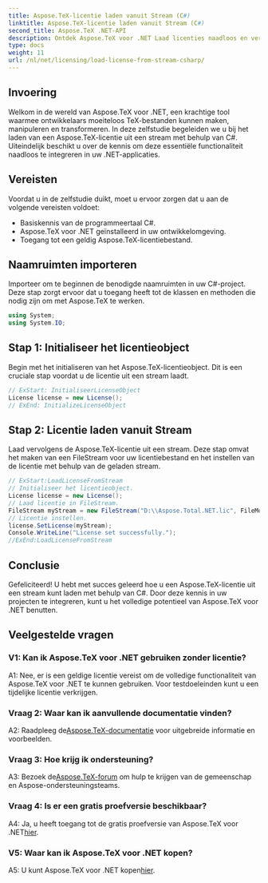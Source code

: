 ```yaml
---
title: Aspose.TeX-licentie laden vanuit Stream (C#)
linktitle: Aspose.TeX-licentie laden vanuit Stream (C#)
second_title: Aspose.TeX .NET-API
description: Ontdek Aspose.TeX voor .NET Laad licenties naadloos en verbeter de documentverwerking. Bekijk de tutorial voor stapsgewijze begeleiding.
type: docs
weight: 11
url: /nl/net/licensing/load-license-from-stream-csharp/
---
```

## Invoering

Welkom in de wereld van Aspose.TeX voor .NET, een krachtige tool waarmee ontwikkelaars moeiteloos TeX-bestanden kunnen maken, manipuleren en transformeren. In deze zelfstudie begeleiden we u bij het laden van een Aspose.TeX-licentie uit een stream met behulp van C#. Uiteindelijk beschikt u over de kennis om deze essentiële functionaliteit naadloos te integreren in uw .NET-applicaties.

## Vereisten

Voordat u in de zelfstudie duikt, moet u ervoor zorgen dat u aan de volgende vereisten voldoet:

- Basiskennis van de programmeertaal C#.
- Aspose.TeX voor .NET geïnstalleerd in uw ontwikkelomgeving.
- Toegang tot een geldig Aspose.TeX-licentiebestand.

## Naamruimten importeren

Importeer om te beginnen de benodigde naamruimten in uw C#-project. Deze stap zorgt ervoor dat u toegang heeft tot de klassen en methoden die nodig zijn om met Aspose.TeX te werken.

```csharp
using System;
using System.IO;
```

## Stap 1: Initialiseer het licentieobject

Begin met het initialiseren van het Aspose.TeX-licentieobject. Dit is een cruciale stap voordat u de licentie uit een stream laadt.

```csharp
// ExStart: InitialiseerLicenseObject
License license = new License();
// ExEnd: InitializeLicenseObject
```

## Stap 2: Licentie laden vanuit Stream

Laad vervolgens de Aspose.TeX-licentie uit een stream. Deze stap omvat het maken van een FileStream voor uw licentiebestand en het instellen van de licentie met behulp van de geladen stream.

```csharp
// ExStart:LoadLicenseFromStream
// Initialiseer het licentieobject.
License license = new License();
// Laad licentie in FileStream.
FileStream myStream = new FileStream("D:\\Aspose.Total.NET.lic", FileMode.Open);
// Licentie instellen.
license.SetLicense(myStream);
Console.WriteLine("License set successfully.");
//ExEnd:LoadLicenseFromStream
```

## Conclusie

Gefeliciteerd! U hebt met succes geleerd hoe u een Aspose.TeX-licentie uit een stream kunt laden met behulp van C#. Door deze kennis in uw projecten te integreren, kunt u het volledige potentieel van Aspose.TeX voor .NET benutten.

## Veelgestelde vragen

### V1: Kan ik Aspose.TeX voor .NET gebruiken zonder licentie?

A1: Nee, er is een geldige licentie vereist om de volledige functionaliteit van Aspose.TeX voor .NET te kunnen gebruiken. Voor testdoeleinden kunt u een tijdelijke licentie verkrijgen.

### Vraag 2: Waar kan ik aanvullende documentatie vinden?

 A2: Raadpleeg de[Aspose.TeX-documentatie](https://reference.aspose.com/tex/net/) voor uitgebreide informatie en voorbeelden.

### Vraag 3: Hoe krijg ik ondersteuning?

 A3: Bezoek de[Aspose.TeX-forum](https://forum.aspose.com/c/tex/47) om hulp te krijgen van de gemeenschap en Aspose-ondersteuningsteams.

### Vraag 4: Is er een gratis proefversie beschikbaar?

A4: Ja, u heeft toegang tot de gratis proefversie van Aspose.TeX voor .NET[hier](https://releases.aspose.com/).

### V5: Waar kan ik Aspose.TeX voor .NET kopen?

 A5: U kunt Aspose.TeX voor .NET kopen[hier](https://purchase.aspose.com/buy).